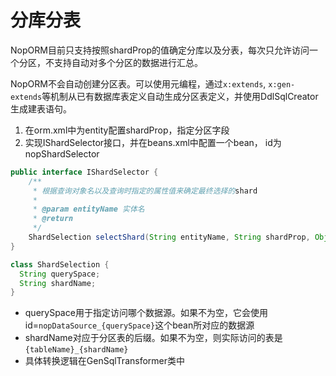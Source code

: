 # 分库分表

NopORM目前只支持按照shardProp的值确定分库以及分表，每次只允许访问一个分区，不支持自动对多个分区的数据进行汇总。

NopORM不会自动创建分区表。可以使用元编程，通过`x:extends`, `x:gen-extends`等机制从已有数据库表定义自动生成分区表定义，并使用DdlSqlCreator生成建表语句。

1. 在orm.xml中为entity配置shardProp，指定分区字段
2. 实现IShardSelector接口，并在beans.xml中配置一个bean， id为nopShardSelector

```java
public interface IShardSelector {
    /**
     * 根据查询对象名以及查询时指定的属性值来确定最终选择的shard
     *
     * @param entityName 实体名
     * @return
     */
    ShardSelection selectShard(String entityName, String shardProp, Object shardValue);
}

class ShardSelection {
  String querySpace;
  String shardName;
}
```

* querySpace用于指定访问哪个数据源。如果不为空，它会使用id=`nopDataSource_{querySpace}`这个bean所对应的数据源
* shardName对应于分区表的后缀。如果不为空，则实际访问的表是`{tableName}_{shardName}`
* 具体转换逻辑在GenSqlTransformer类中

